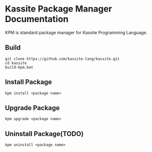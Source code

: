 # Kassite Package Manager Documentation
KPM is standard package manager for Kassite Programming Language.

## Build
```
git clone https://github.com/kassite-lang/kassite.git
cd kassite
build-kpm.bat
```

## Install Package
```
kpm install <package name>
```

## Upgrade Package 
```
kpm upgrade <package name>
```

## Uninstall Package(TODO)
```
kpm uninstall <package name>
```
